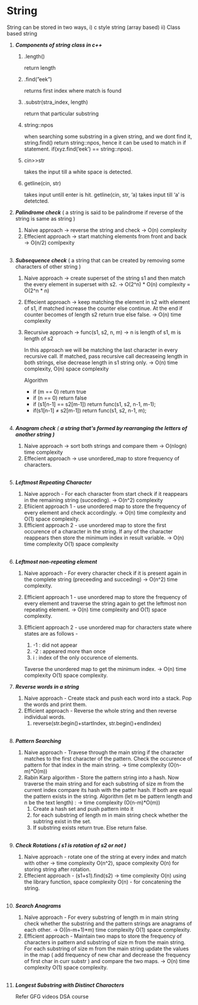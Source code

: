 # String

String can be stored in two ways, i) c style string (array based) ii) Class based string 

1. ***Components of string class in c++***
    1. .length()
        
        return length
        
    2. .find(”eek”)
        
        returns first index where match is found
        
    3. .substr(stra_index, length)
        
        return that particular substring
        
    4. string::npos
        
        when searching some substring in a given string, and we dont find it, string.find() return string::npos, hence it can be used to match in if statement. if(xyz.find(’eek’) == string::npos). 
        
    5. cin>>str
        
        takes the input till a white space is detected.
        
    6. getline(cin, str)
        
        takes input untill enter is hit. getline(cin, str, ‘a) takes input till ‘a’ is detetcted. 
        <br />
        
    
2. ***Palindrome check***  ( a string is said to be palindrome if reverse of the string is same as string )
    1. Naive approach → reverse the string and check → O(n) complexity
    2. Effecient approach → start matching elements from front and back → O(n/2) comlpexity
    <br />
    
3. ***Subsequence check***  ( a string that can be created by removing some characters of other string )
    1. Naive approach → create superset of the string s1 and then match the every element in superset with s2. → O(2^n) * O(n) complexity = O(2^n * n)
    2. Effecient approach → keep matching the element in s2 with element of s1, if matched increase the counter else continue. At the end if counter becomes of length s2 return true else false. → O(n) time complexity
    3. Recursive approach → func(s1, s2, n, m) → n is length of s1, m is length of s2
        
        In this approach we will be matching the last character in every recursive call. If matched, pass recursive call decreaseing length in both strings, else decrease length in s1 string only. → O(n) time complexity, O(n) space complexity
        
        Algorithm
        
        - if (m == 0) return true
        - if (n == 0) return false
        - if (s1[n-1] == s2[m-1]) return func(s1, s2, n-1, m-1);
        - if(s1[n-1] ≠ s2[m-1]) return func(s1, s2, n-1, m);
        <br />
        
4. ***Anagram check** ( **a string that's formed by rearranging the letters of another string )***
    1. Naive approach → sort both strings and compare them → O(nlogn) time complexity
    2. Effecient approach → use unordered_map to store frequency of characters.
    <br />
    
5. ***Leftmost Repeating Character***
    1. Naive approch - For each character from start check if it reappears in the remaining string (succeding). → O(n^2) complexity
    2. Efiicient approach 1 - use unordered map to store the frequency of every element and check accordingly. → O(n) time complexity and O(1) space complexity.
    3. Efficient approach 2 -  use unordered map to store the first occurence of a character in the string. If any of the character reappears then store the minimum index in result variable. → O(n) time complexity O(1) space complexity
    <br />
    
6. ***Leftmost non-repeating element***
    1. Naive approach - For every character check if it is present again in the complete string (preceeding and succeding) → O(n^2) time complexity.
    2. Efficient approach 1 -  use unordered map to store the frequency of every element and traverse the string again to get the leftmost non repeating element. → O(n) time complexity and O(1) space complexity.
    3. Efficient approach 2 - use unordered map for characters state where states are as follows - 
        1. -1 : did not appear
        2. -2 : appeared more than once
        3.   i : index of the only occurence of elements.
        
        Taverse the unordered map to get the minimum index. → O(n) time complexity O(1) space complexity.
        <br />
        
7. ***Reverse words in a string***
    1. Naive approach - Create stack and push each word into a stack. Pop the words and print them.
    2. Efficient approach - Reverse the whole string and then reverse individual words.
        1. reverse(str.begin()+startIndex, str.begin()+endIndex)
        <br />
        
8. ***Pattern Searching***
    1. Naive approach - Travese through the main string if the character matches to the first character of the pattern. Check the occurence of pattern for that index in the main string. → time complexity (O(n-m)*O(m))
    2. Rabin Karp algorithm - Store the pattern string into a hash. Now traverse the main string and for each substring of size m from the current index compare its hash with the patter hash. If both are equal the pattern exists in the string. Algorithm (let m be pattern length and n be the text length) : → time complexity (O(n-m)*O(m))
        1. Create a hash set and push pattern into it
        2. for each substring of length m in main string check whether the subtring exist in the set.
        3. If substring exists return true. Else return false.
    <br />

9. ***Check Rotations ( s1 is rotation of s2 or not )***
    1. Naive approach - rotate one of the string at every index and match with other → time complexity O(n^2), space complexity O(n) for storing string after rotation.
    2. Effecient approach - (s1+s1).find(s2) → time complexity O(n) using the library function, space complexity O(n) - for concatening the string.
    <br />
    
10. ***Search Anagrams***
    1. Naïve approach - For every substring of length m in main string check whether the substring and the pattern strings are anagrams of each other. → O((n-m+1)*m) time complexity O(1) space complexity.
    2. Efficient approach - Maintain two maps to store the frequency of characters in pattern and substring of size m from the main string. For each substring of size m from the main string update the values in the map ( add frequency of new char and decrease the frequency of first char in curr substr ) and compare the two maps. → O(n) time complexity O(1) space complexity.
    <br />
    
11. ***Longest Substring with Distinct Characters***
    
    Refer GFG videos DSA course